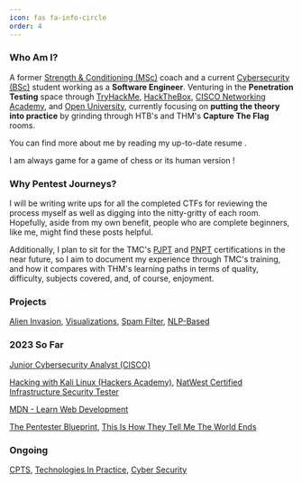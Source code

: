 ```yaml
---
icon: fas fa-info-circle
order: 4
---
```

 <script src="https://tryhackme.com/badge/2134791"></script>

### Who Am I?

A former [Strength & Conditioning (MSc)](https://scholar.google.com/citations?user=NEcbEUYAAAAJ&hl=en) coach and a current [Cybersecurity (BSc)](https://www.open.ac.uk/courses/computing-it/degrees/bsc-cyber-security-r60) student working as a **Software Engineer**. Venturing in the **Penetration Testing** space through [TryHackMe](https://tryhackme.com/), [HackTheBox](https://www.hackthebox.com/), [CISCO Networking Academy](https://www.netacad.com/), and [Open University](https://www.open.ac.uk/), currently focusing on **putting the theory into practice** by grinding through HTB's and THM's **Capture The Flag** rooms. 

You can find more about me by reading my up-to-date resume [<i class="fa-solid fa-file"></i>](https://drive.google.com/file/d/10_o6X0mdp6ivJW7FZl-7LnuP01U0OtPI/view?usp=sharing).

I am always game for a game of chess [<i class="fa-solid fa-chess"></i>](https://www.chess.com/member/spaniasch) or its human version [<i class="fa-solid fa-user-ninja"></i>](https://smoothcomp.com/en/profile/101916) !

### Why Pentest Journeys?

I will be writing write ups for all the completed CTFs for reviewing the process myself as well as digging into the nitty-gritty of each room. Hopefully, aside from my own benefit, people who are complete beginners, like me, might find these posts helpful.

Additionally, I plan to sit for the TMC's [PJPT](https://certifications.tcm-sec.com/pjpt/) and [PNPT](https://certifications.tcm-sec.com/pnpt/) certifications in the near future, so I aim to document my experience through TMC's training, and how it compares with THM's learning paths in terms of quality, difficulty, subjects covered, and, of course, enjoyment.

### Projects

<i class="fa-brands fa-python"></i> [Alien Invasion](https://github.com/CSpanias/alien_invasion), [Visualizations](https://github.com/CSpanias/visualization_project), [Spam Filter](https://github.com/CSpanias/spam_filter), [NLP-Based](https://github.com/CSpanias/nlp_resources)  

### 2023 So Far
<!-- 
<i class="fa-solid fa-building-columns"></i>
-->
<i class="fa-solid fa-network-wired"></i> [Junior Cybersecurity Analyst (CISCO)](https://www.credly.com/earner/earned/badge/1bce6970-ccf1-4b58-9111-5a00b15aa261)  

<i class="fa-brands fa-linux"></i> [Hacking with Kali Linux (Hackers Academy)](https://hackersacademy.com/courses/hacking-with-kali-linux), [NatWest Certified Infrastructure Security Tester](https://drive.google.com/file/d/1viyFopGSW36Lu58TiFbYRsqqlIu3pNw4/view?pli=1)

<i class="fa-brands fa-html5"></i> <i class="fa-brands fa-css3-alt"></i> <i class="fa-brands fa-js"></i> [MDN - Learn Web Development](https://developer.mozilla.org/en-US/docs/Learn)  

<i class="fa-solid fa-book"></i> [The Pentester Blueprint](https://www.amazon.co.uk/Pentester-BluePrint-Starting-Career-Ethical/dp/1119684307), [This Is How They Tell Me The World Ends](https://www.amazon.co.uk/This-They-Tell-World-Ends/dp/1526652536/ref=tmm_pap_swatch_0?_encoding=UTF8&qid=1696664791&sr=1-1)

### Ongoing

<i class="fa-solid fa-graduation-cap"></i> [CPTS](https://academy.hackthebox.com/preview/certifications/htb-certified-penetration-testing-specialist), [Technologies In Practice](https://www.open.ac.uk/courses/qualifications/details/tm129?orig=r60), [Cyber Security](https://www.open.ac.uk/courses/qualifications/details/tm256?orig=r60)  